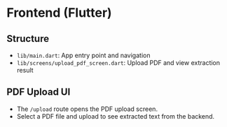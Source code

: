 # Frontend (Flutter)


## Structure
- `lib/main.dart`: App entry point and navigation
- `lib/screens/upload_pdf_screen.dart`: Upload PDF and view extraction result

## PDF Upload UI
- The `/upload` route opens the PDF upload screen.
- Select a PDF file and upload to see extracted text from the backend.
